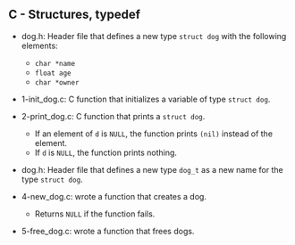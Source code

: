 ## C - Structures, typedef

* dog.h: Header file that defines a new type `struct dog` with the following elements:
    * `char *name`
    * `float age`
    * `char *owner`

* 1-init_dog.c: C function that initializes a variable of type `struct dog`.

* 2-print_dog.c: C function that prints a `struct dog`.
    * If an element of `d` is `NULL`, the function prints `(nil)` instead of the element.
    * If `d` is `NULL`, the function prints nothing.

* dog.h: Header file that defines a new type `dog_t` as a new name for the type `struct dog`.

* 4-new_dog.c: wrote a function that creates a dog.
    * Returns `NULL` if the function fails.

* 5-free_dog.c: wrote a function that frees dogs.
